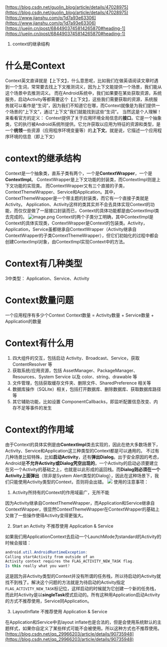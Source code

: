 
[https://blog.csdn.net/guolin_blog/article/details/47028975](https://blog.csdn.net/guolin_blog/article/details/47028975)
[https://www.jianshu.com/p/1d7a93e63306](https://www.jianshu.com/p/1d7a93e63306)
[https://juejin.cn/post/6844903745814265870#heading-1](https://juejin.cn/post/6844903745814265870#heading-1)

1. context的继承结构
# 什么是Context
Context英文直译就是【上下文】，什么意思呢，比如我们在做英语阅读文章时遇到一个生词，常常要去找上下文推测词义，因为上下文能提供一个场景，我们能从这个场景中去推测词义。
而在Android系统中，我们如果要在某处获取资源，系统服务，启动Activity等都需要这个【上下文】，这些我们需要获取的资源，系统服务就可以看作是“生词”，因为我们不知道它在哪，而Context就像是为我们提供一个场景的“上下文”，通过“上下文”我们就能找到这些“生词”。
当然这是个人理解！来看看官方的定义：
Context提供了关于应用环境全局信息的**接口**。它是一个抽象类，它的执行被Android系统所提供。它允许获取以应用为特征的资源和类型，是一个**统领**一些资源（应用程序环境变量等）的**上下文**。就是说，它描述一个应用程序环境的信息（即上下文）
# context的继承结构
Context是一个抽象类，直系子类有两个，一个是**ContextWrapper**，一个是**ContextImpl**。
ContextWrapper是上下文功能的封装类，而ContextImpl则是上下文功能的实现类。
而ContextWrapper又有三个直接的子类，ContextThemeWrapper、Service和Application。其中，ContextThemeWrapper是一个带主题的封装类，而它有一个直接子类就是Activity。
Application、Activity这样的类其实并不会去具体实现Context的功能，而仅仅是做了一层接口封装而已，Context的具体功能都是由ContextImpl类去完成的。
![image.png](https://cdn.nlark.com/yuque/0/2024/png/32682386/1704810379031-28dcb7e2-e83a-402c-bd61-07dff0ffc3b2.png#averageHue=%23fbfbfb&clientId=u1792a4d2-5be3-4&from=paste&height=367&id=u15b64ac7&originHeight=367&originWidth=496&originalType=binary&ratio=1&rotation=0&showTitle=false&size=19125&status=done&style=none&taskId=u4f08283d-bb48-40ce-a27c-538cf948eb2&title=&width=496)
Context的两个子类分工明确，其中ContextImpl是Context的具体实现类，ContextWrapper是Context的包装类。Activity，Application，Service虽都继承自ContextWrapper（Activity继承自ContextWrapper的子类ContextThemeWrapper），但它们初始化的过程中都会创建ContextImpl对象，由ContextImpl实现Context中的方法。

# Context有几种类型
3中类型：
Application、Service、Activity

# Context数量问题
一个应用程序有多少个Context
Context数量 = Activity数量 + Service数量 + Application的数量

# Context有什么用

1. 四大组件的交互，包括启动 Activity、Broadcast、Service，获取 ContentResolver 等
2. 获取系统/应用资源，包括 AssetManager、PackageManager、Resources、System Service 以及 color、string、drawable 等
3. 文件管理，包括获取缓存文件夹、删除文件、SharedPreference 相关等
4. 数据库操作（SQLite）相关，包括打开数据库、删除数据库、获取数据库路径等
5. 其它辅助功能，比如设置 ComponentCallbacks，即监听配置信息改变、内存不足等事件的发生
# Context的作用域
由于Context的具体实例是由**ContextImpl**类去实现的，因此在绝大多数场景下，Activity、Service和Application这三种类型的Context都是可以通用的。
不过有几种场景比较特殊，比如**启动Activity**，还有**弹出Dialog**。出于安全原因的考虑，Android是**不允许Activity或Dialog凭空出现的**，一个Activity的启动必须要建立在另一个Activity的基础之上，也就是以此形成的返回栈。而**Dialog则必须在一个Activity上面弹出**（除非是System Alert类型的Dialog），因此在这种场景下，我们只能使用Activity类型的Context，否则将会出错。
![](https://cdn.nlark.com/yuque/0/2024/png/32682386/1704810972467-b1cc86c2-fa94-4c5a-a024-3af84b86b259.png#averageHue=%23d0e6ba&clientId=u1792a4d2-5be3-4&from=paste&id=u9ccf0dbc&originHeight=339&originWidth=480&originalType=url&ratio=1&rotation=0&showTitle=false&status=done&style=none&taskId=u65808f4d-85ba-4c44-b85b-bb6ac204c5f&title=)
使用的注意事项：

1. Activity所持有的Context的作用域最广，无所不能

因为Activity继承自ContextThemeWrapper，而Application和Service继承自ContextWrapper，很显然ContextThemeWrapper在ContextWrapper的基础上又做了一些操作使得Activity变得更强大。

2. Start an Activity 不推荐使用 Application & Service

如果我们用ApplicationContext去启动一个LaunchMode为standard的Activity的时候会报错：
```java
android.util.AndroidRuntimeException: 
Calling startActivity from outside of an 
Activity context requires the FLAG_ACTIVITY_NEW_TASK flag.
Is this really what you want?
```
这是因为非Activity类型的Context并没有所谓的任务栈，所以待启动的Activity就找不到栈了。解决这个问题的方法就是为待启动的Activity指定`FLAG_ACTIVITY_NEW_TASK`标记位，这样启动的时候就为它创建一个新的任务栈，而此时Activity是以**singleTask**模式启动的。所有这种用Application启动Activity的方式不推荐使用，Service同Application。

3. LayoutInflate 不推荐使用 Application & Service

在Application和Service中去layout inflate也是合法的，但是会使用系统默认的主题样式，如果你自定义了某些样式可能不会被使用。所以这种方式也不推荐使用。
[https://blog.csdn.net/qq_29966203/article/details/90735948](https://blog.csdn.net/qq_29966203/article/details/90735948)
